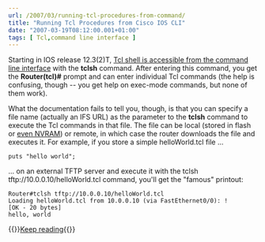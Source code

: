 ```yaml
---
url: /2007/03/running-tcl-procedures-from-command/
title: "Running Tcl Procedures from Cisco IOS CLI"
date: "2007-03-19T08:12:00.001+01:00"
tags: [ Tcl,command line interface ]
---
```


Starting in IOS release 12.3(2)T, [Tcl shell is accessible from the command line interface](http://www.cisco.com/en/US/products/sw/iosswrel/ps5207/products_feature_guide09186a00801a75a7.html#wp1048060) with the **tclsh** command. After entering this command, you get the **Router(tcl)\#** prompt and can enter individual Tcl commands (the help is confusing, though -- you get help on exec-mode commands, but none of them work).  
<!--more-->
What the documentation fails to tell you, though, is that you can specify a file name (actually an IFS URL) as the parameter to the **tclsh** command to execute the Tcl commands in that file. The file can be local (stored in flash or [even NVRAM](/2007/02/store-your-eem-tcl-policies-in-nvram/)) or remote, in which case the router downloads the file and executes it. For example, if you store a simple helloWorld.tcl file ...

```
puts "hello world";
```

... on an external TFTP server and execute it with the tclsh tftp://10.0.0.10/helloWorld.tcl command, you'll get the "famous" printout:

```
Router#tclsh tftp://10.0.0.10/helloWorld.tcl
Loading helloWorld.tcl from 10.0.0.10 (via FastEthernet0/0): !
[OK - 20 bytes]
hello, world
```

{{<jump>}}[Keep reading](/kb/Tclsh/){{</jump>}}